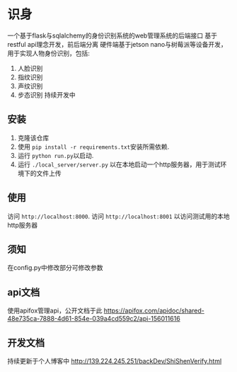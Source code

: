 # 识身

一个基于flask与sqlalchemy的身份识别系统的web管理系统的后端接口
基于restful api理念开发，前后端分离
硬件端基于jetson nano与树莓派等设备开发，用于实现人物身份识别，包括:
1. 人脸识别 
2. 指纹识别
3. 声纹识别
4. 步态识别
持续开发中

## 安装

1. 克隆该仓库
2. 使用 `pip install -r requirements.txt`安装所需依赖.
3. 运行 `python run.py`以启动.
4. 运行 `./local_server/server.py` 以在本地启动一个http服务器，用于测试环境下的文件上传

## 使用

访问 `http://localhost:8000`.
访问 `http://localhost:8001` 以访问测试用的本地http服务器

## 须知

在config.py中修改部分可修改参数

## api文档

使用apifox管理api，公开文档于此
https://apifox.com/apidoc/shared-48e735ca-7888-4d61-854e-039a4cd559c2/api-156011616

## 开发文档

持续更新于个人博客中
http://139.224.245.251/backDev/ShiShenVerify.html